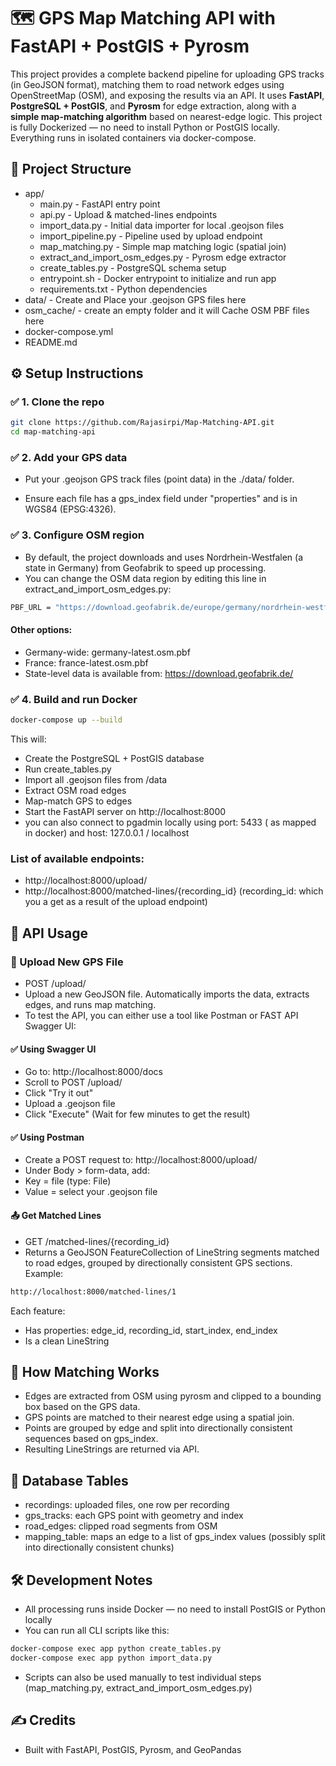# 🗺️ GPS Map Matching API with FastAPI + PostGIS + Pyrosm

This project provides a complete backend pipeline for uploading GPS tracks (in GeoJSON format), matching them to road network edges using OpenStreetMap (OSM), and exposing the results via an API. It uses **FastAPI**, **PostgreSQL + PostGIS**, and **Pyrosm** for edge extraction, along with a **simple map-matching algorithm** based on nearest-edge logic. This project is fully Dockerized — no need to install Python or PostGIS locally. Everything runs in isolated containers via docker-compose.


## 📁 Project Structure

- app/
    - main.py - FastAPI entry point
    - api.py - Upload & matched-lines endpoints
    - import_data.py - Initial data importer for local .geojson files
    - import_pipeline.py - Pipeline used by upload endpoint
    - map_matching.py - Simple map matching logic (spatial join)
    - extract_and_import_osm_edges.py - Pyrosm edge extractor
    - create_tables.py - PostgreSQL schema setup
    - entrypoint.sh - Docker entrypoint to initialize and run app
    - requirements.txt - Python dependencies
- data/ - Create and Place your .geojson GPS files here
- osm_cache/ - create an empty folder and it will Cache OSM PBF files here
- docker-compose.yml
- README.md


## ⚙️ Setup Instructions

### ✅ 1. Clone the repo

```bash
git clone https://github.com/Rajasirpi/Map-Matching-API.git
cd map-matching-api
```

### ✅ 2. Add your GPS data
- Put your .geojson GPS track files (point data) in the ./data/ folder.

- Ensure each file has a gps_index field under "properties" and is in WGS84 (EPSG:4326).

### ✅ 3. Configure OSM region
- By default, the project downloads and uses Nordrhein-Westfalen (a state in Germany) from Geofabrik to speed up processing.
- You can change the OSM data region by editing this line in extract_and_import_osm_edges.py:

```bash
PBF_URL = "https://download.geofabrik.de/europe/germany/nordrhein-westfalen-latest.osm.pbf"
```

#### Other options:
- Germany-wide: germany-latest.osm.pbf
- France: france-latest.osm.pbf
- State-level data is available from: https://download.geofabrik.de/

### ✅ 4. Build and run Docker

```bash
docker-compose up --build
```
This will:
- Create the PostgreSQL + PostGIS database
- Run create_tables.py
- Import all .geojson files from /data
- Extract OSM road edges
- Map-match GPS to edges
- Start the FastAPI server on http://localhost:8000
- you can also connect to pgadmin locally using port: 5433 ( as mapped in docker) and host: 127.0.0.1 / localhost

### List of available endpoints: 

- http://localhost:8000/upload/
- http://localhost:8000/matched-lines/{recording_id} (recording_id: which you a get as a result of the upload endpoint)


## 🚀 API Usage

### 🔁 Upload New GPS File

- POST /upload/
- Upload a new GeoJSON file. Automatically imports the data, extracts edges, and runs map matching.
- To test the API, you can either use a tool like Postman or FAST API Swagger UI:

#### ✅ Using Swagger UI
- Go to: http://localhost:8000/docs
- Scroll to POST /upload/
- Click "Try it out"
- Upload a .geojson file
- Click "Execute" (Wait for few minutes to get the result)

#### ✅ Using Postman
- Create a POST request to: http://localhost:8000/upload/
- Under Body > form-data, add:
- Key = file (type: File)
- Value = select your .geojson file

#### 📤 Get Matched Lines
- GET /matched-lines/{recording_id}
- Returns a GeoJSON FeatureCollection of LineString segments matched to road edges, grouped by directionally consistent GPS sections.
Example:

```bash
http://localhost:8000/matched-lines/1
```
Each feature:
- Has properties: edge_id, recording_id, start_index, end_index
- Is a clean LineString 

## 🧠 How Matching Works
- Edges are extracted from OSM using pyrosm and clipped to a bounding box based on the GPS data.
- GPS points are matched to their nearest edge using a spatial join.
- Points are grouped by edge and split into directionally consistent sequences based on gps_index.
- Resulting LineStrings are returned via API.

## 🧱 Database Tables
- recordings: uploaded files, one row per recording
- gps_tracks: each GPS point with geometry and index
- road_edges: clipped road segments from OSM
- mapping_table: maps an edge to a list of gps_index values (possibly split into directionally consistent chunks)

## 🛠️ Development Notes
- All processing runs inside Docker — no need to install PostGIS or Python locally
- You can run all CLI scripts like this:

```bash
docker-compose exec app python create_tables.py
docker-compose exec app python import_data.py
```
- Scripts can also be used manually to test individual steps (map_matching.py, extract_and_import_osm_edges.py)

## ✍️ Credits
- Built with FastAPI, PostGIS, Pyrosm, and GeoPandas

